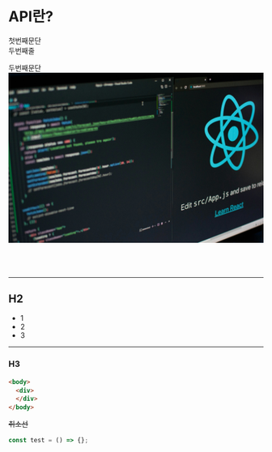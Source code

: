 
# API란?

첫번째문단<br>
두번째줄

두번째문단<br>
![test](/_img/react_thumbnail.jpg)
<br><br>
<br><br>
***

## H2

 - 1
 - 2
 - 3

***

### H3

```html
<body>
  <div>
  </div>
</body>
```

~~취소선~~

```js
const test = () => {};
```